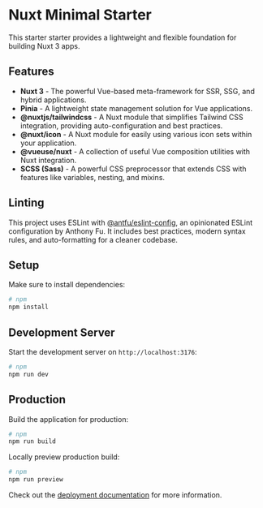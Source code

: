 # Nuxt Minimal Starter

This starter starter provides a lightweight and flexible foundation for building Nuxt 3 apps.

## Features

- **Nuxt 3** - The powerful Vue-based meta-framework for SSR, SSG, and hybrid applications.
- **Pinia** - A lightweight state management solution for Vue applications.
- **@nuxtjs/tailwindcss** - A Nuxt module that simplifies Tailwind CSS integration, providing auto-configuration and best practices.
- **@nuxt/icon** - A Nuxt module for easily using various icon sets within your application.
- **@vueuse/nuxt** - A collection of useful Vue composition utilities with Nuxt integration.
- **SCSS (Sass)** - A powerful CSS preprocessor that extends CSS with features like variables, nesting, and mixins.

## Linting

This project uses ESLint with [@antfu/eslint-config](https://github.com/antfu/eslint-config), an opinionated ESLint configuration by Anthony Fu. It includes best practices, modern syntax rules, and auto-formatting for a cleaner codebase.

## Setup

Make sure to install dependencies:

```bash
# npm
npm install
```

## Development Server

Start the development server on `http://localhost:3176`:

```bash
# npm
npm run dev
```

## Production

Build the application for production:

```bash
# npm
npm run build
```

Locally preview production build:

```bash
# npm
npm run preview
```

Check out the [deployment documentation](https://nuxt.com/docs/getting-started/deployment) for more information.
